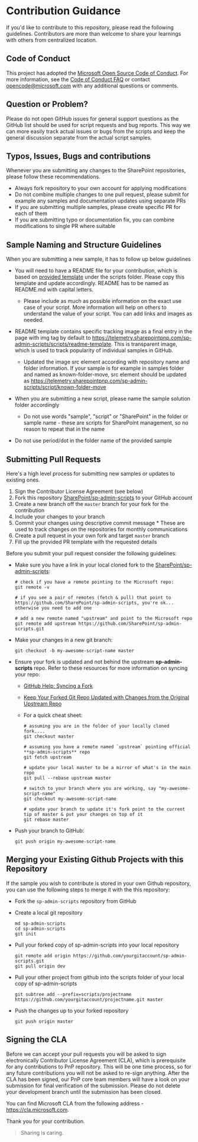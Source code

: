# Contribution Guidance

If you'd like to contribute to this repository, please read the following guidelines. Contributors are more than welcome to share your learnings with others from centralized location.

## Code of Conduct

This project has adopted the [Microsoft Open Source Code of Conduct](https://opensource.microsoft.com/codeofconduct/).
For more information, see the [Code of Conduct FAQ](https://opensource.microsoft.com/codeofconduct/faq/) or contact [opencode@microsoft.com](mailto:opencode@microsoft.com) with any additional questions or comments.

## Question or Problem?

Please do not open GitHub issues for general support questions as the GitHub list should be used for script requests and bug reports. This way we can more easily track actual issues or bugs from the scripts and keep the general discussion separate from the actual script samples.

## Typos, Issues, Bugs and contributions

Whenever you are submitting any changes to the SharePoint repositories, please follow these recommendations.

* Always fork repository to your own account for applying modifications
* Do not combine multiple changes to one pull request, please submit for example any samples and documentation updates using separate PRs
* If you are submitting multiple samples, please create specific PR for each of them
* If you are submitting typo or documentation fix, you can combine modifications to single PR where suitable

## Sample Naming and Structure Guidelines

When you are submitting a new sample, it has to follow up below guidelines

* You will need to have a README file for your contribution, which is based on [provided template](../samples/README-template.md) under the scripts folder. Please copy this template and update accordingly. README has to be named as README.md with capital letters.
  * Please include as much as possible information on the exact use case of your script. More information will help on others to understand the value of your script. You can add links and images as needed.

* README template contains specific tracking image as a final entry in the page with img tag by default to https://telemetry.sharepointpnp.com/sp-admin-scripts/scripts/readme-template. This is transparent image, which is used to track popularity of individual samples in GitHub.

  * Updated the image src element according with repository name and folder information. If your sample is for example in samples folder and named as known-folder-move, src element should be updated as https://telemetry.sharepointpnp.com/sp-admin-scripts/script/known-folder-move

* When you are submitting a new script, please name the sample solution folder accordingly
  * Do not use words "sample", "script" or "SharePoint" in the folder or sample name - these are scripts for SharePoint management, so no reason to repeat that in the name
  
* Do not use period/dot in the folder name of the provided sample

## Submitting Pull Requests

Here's a high level process for submitting new samples or updates to existing ones.

1. Sign the Contributor License Agreement (see below)
1. Fork this repository [SharePoint/sp-admin-scripts](https://github.com/SharePoint/sp-admin-scripts) to your GitHub account
1. Create a new branch off the `master` branch for your fork for the contribution
1. Include your changes to your branch
1. Commit your changes using descriptive commit message * These are used to track changes on the repositories for monthly communications
1. Create a pull request in your own fork and target `master` branch
1. Fill up the provided PR template with the requested details

Before you submit your pull request consider the following guidelines:

* Make sure you have a link in your local cloned fork to the [SharePoint/sp-admin-scripts](https://github.com/SharePoint/sp-admin-scripts):

  ```shell
  # check if you have a remote pointing to the Microsoft repo:
  git remote -v

  # if you see a pair of remotes (fetch & pull) that point to https://github.com/SharePoint/sp-admin-scripts, you're ok... otherwise you need to add one

  # add a new remote named "upstream" and point to the Microsoft repo
  git remote add upstream https://github.com/SharePoint/sp-admin-scripts.git
  ```

* Make your changes in a new git branch:

  ```shell
  git checkout -b my-awesome-script-name master
  ```

* Ensure your fork is updated and not behind the upstream **sp-admin-scripts** repo. Refer to these resources for more information on syncing your repo:
  * [GitHub Help: Syncing a Fork](https://help.github.com/articles/syncing-a-fork/)
  * [Keep Your Forked Git Repo Updated with Changes from the Original Upstream Repo](http://www.andrewconnell.com/blog/keep-your-forked-git-repo-updated-with-changes-from-the-original-upstream-repo)
  * For a quick cheat sheet:

    ```shell
    # assuming you are in the folder of your locally cloned fork....
    git checkout master

    # assuming you have a remote named `upstream` pointing official **sp-admin-scripts** repo
    git fetch upstream

    # update your local master to be a mirror of what's in the main repo
    git pull --rebase upstream master

    # switch to your branch where you are working, say "my-awesome-script-name"
    git checkout my-awesome-script-name

    # update your branch to update it's fork point to the current tip of master & put your changes on top of it
    git rebase master
    ```

* Push your branch to GitHub:

  ```shell
  git push origin my-awesome-script-name
  ```

## Merging your Existing Github Projects with this Repository

If the sample you wish to contribute is stored in your own Github repository, you can use the following steps to merge it with the this repository:

* Fork the `sp-admin-scripts` repository from GitHub
* Create a local git repository

    ```shell
    md sp-admin-scripts
    cd sp-admin-scripts
    git init
    ```

* Pull your forked copy of sp-admin-scripts into your local repository

    ```shell
    git remote add origin https://github.com/yourgitaccount/sp-admin-scripts.git
    git pull origin dev
    ```

* Pull your other project from github into the scripts folder of your local copy of sp-admin-scripts

    ```shell
    git subtree add --prefix=scripts/projectname https://github.com/yourgitaccount/projectname.git master
    ```

* Push the changes up to your forked repository

    ```shell
    git push origin master
    ```

## Signing the CLA

Before we can accept your pull requests you will be asked to sign electronically Contributor License Agreement (CLA), which is prerequisite for any contributions to PnP repository. This will be one time process, so for any future contributions you will not be asked to re-sign anything. After the CLA has been signed, our PnP core team members will have a look on your submission for final verification of the submission. Please do not delete your development branch until the submission has been closed.

You can find Microsoft CLA from the following address - https://cla.microsoft.com. 

Thank you for your contribution.

> Sharing is caring.